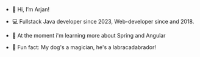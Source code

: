 - 👋 Hi, I’m Arjan!
- 💻 Fullstack Java developer since 2023, Web-developer since and 2018.
- 🌱 At the moment i'm learning more about Spring and Angular
  
- 🐶 Fun fact: My dog's a magician, he's a labracadabrador! 

<!---
AvanDokkum/AvanDokkum is a ✨ special ✨ repository because its `README.md` (this file) appears on your GitHub profile.
You can click the Preview link to take a look at your changes.
--->
